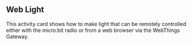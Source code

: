 ## Web Light

This activity card shows how to make light that can be remotely controlled either
with the micro:bit radio or from a web browser via the WebThings Gateway.
